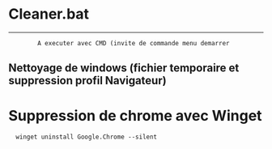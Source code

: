 # Cleaner.bat
--------------------------------------------------------------------------------------------------------------

            A executer avec CMD (invite de commande menu demarrer
## Nettoyage de windows (fichier temporaire et suppression profil Navigateur)

# Suppression de chrome avec Winget

      winget uninstall Google.Chrome --silent
